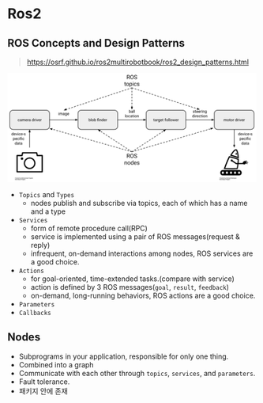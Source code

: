 # Ros2 

## ROS Concepts and Design Patterns
> https://osrf.github.io/ros2multirobotbook/ros2_design_patterns.html

![](../static/ros_graph_example.png)

- `Topics` and `Types`
  - nodes publish and subscribe via topics, each of which has a name and a type
- `Services`
  - form of remote procedure call(RPC)
  - service is implemented using a pair of ROS messages(request & reply)
  - infrequent, on-demand interactions among nodes, ROS services are a good choice.
- `Actions`
  - for goal-oriented, time-extended tasks.(compare with service)
  - action is defined by 3 ROS messages(`goal`, `result`, `feedback`)
  - on-demand, long-running behaviors, ROS actions are a good choice.
- `Parameters`
- `Callbacks`

## Nodes
- Subprograms in your application, responsible for only one thing.
- Combined into a graph
- Communicate with each other through `topics`, `services`, and `parameters`.
- Fault tolerance.
- 패키지 안에 존재
